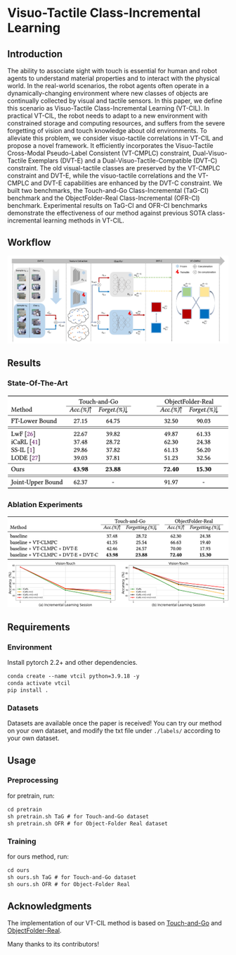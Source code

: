 # Visuo-Tactile Class-Incremental Learning
## Introduction
The ability to associate sight with touch is essential for human and robot agents to understand material properties and to interact with the physical world. In the real-world scenarios, the robot agents often operate in a dynamically-changing environment where new classes of objects are continually collected by visual and tactile sensors. In this paper, we define this scenario as Visuo-Tactile Class-Incremental Learning (VT-CIL). In practical VT-CIL, the robot needs to adapt to a new environment with constrained storage and computing resources, and suffers from the severe forgetting of vision and touch knowledge about old environments. To alleviate this problem, we consider visuo-tactile correlations in VT-CIL and propose a novel framework. It efficiently incorporates the Visuo-Tactile Cross-Modal Pseudo-Label Consistent (VT-CMPLC) constraint, Dual-Visuo-Tactile Exemplars (DVT-E) and a Dual-Visuo-Tactile-Compatible (DVT-C) constraint. The old visual-tactile classes are preserved by the VT-CMPLC constraint and DVT-E, while the visuo-tactile correlations and the VT-CMPLC and DVT-E capabilities are enhanced by the DVT-C constraint. We built two benchmarks, the Touch-and-Go Class-Incremental (TaG-CI) benchmark and the ObjectFolder-Real Class-Incremental (OFR-CI) benchmark. Experimental results on TaG-CI and OFR-CI benchmarks demonstrate the effectiveness of our method against previous SOTA class-incremental learning methods in VT-CIL.
## Workflow
![alt text](assets/workflow.jpg)
## Results
### State-Of-The-Art
![alt text](assets/sota.jpg)
### Ablation Experiments
![alt text](assets/ablation.jpg)
![alt text](assets/ablation_img.jpg)
## Requirements
### Environment
Install pytorch 2.2+ and other dependencies.
```shell
conda create --name vtcil python=3.9.18 -y
conda activate vtcil
pip install .
```
### Datasets
Datasets are available once the paper is received!
You can try our method on your own dataset, and modify the txt file under `./labels/` according to your own dataset.
## Usage
### Preprocessing
for pretrain, run:
```
cd pretrain
sh pretrain.sh TaG # for Touch-and-Go dataset
sh pretrain.sh OFR # for Object-Folder Real dataset
```
### Training
for ours method, run:
```
cd ours
sh ours.sh TaG # for Touch-and-Go dataset
sh ours.sh OFR # for Object-Folder Real
```
## Acknowledgments

The implementation of our VT-CIL method is based on [Touch-and-Go](https://github.com/fredfyyang/Touch-and-Go) and [ObjectFolder-Real](https://objectfolder.stanford.edu/objectfolder-real-download).

Many thanks to its contributors!
